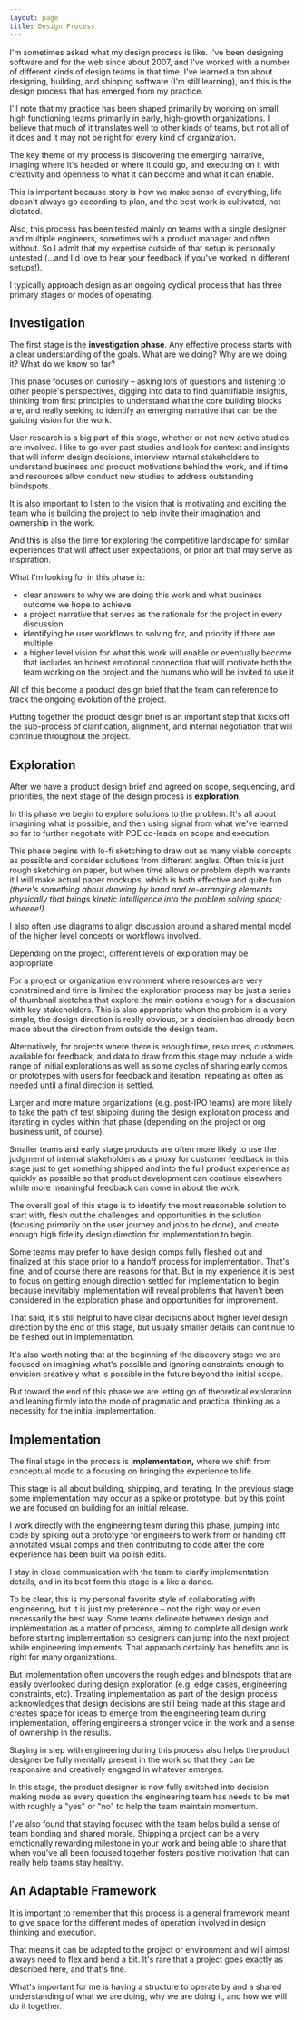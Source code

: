 ```yaml
---
layout: page
title: Design Process
---
```


I'm sometimes asked what my design process is like. I've been designing software and for the web since about 2007, and I've worked with a number of different kinds of design teams in that time. I've learned a ton about designing, building, and shipping software (I'm still learning), and this is the design process that has emerged from my practice.

I'll note that my practice has been shaped primarily by working on small, high functioning teams primarily in early, high-growth organizations. I believe that much of it translates well to other kinds of teams, but not all of it does and it may not be right for every kind of organization.

The key theme of my process is discovering the emerging narrative, imaging where it's headed or where it could go, and executing on it with creativity and openness to what it can become and what it can enable. 

This is important because story is how we make sense of everything, life doesn't always go according to plan, and the best work is cultivated, not dictated.

Also, this process has been tested mainly on teams with a single designer and multiple engineers, sometimes with a product manager and often without. So I admit that my expertise outside of that setup is personally untested (…and I'd love to hear your feedback if you've worked in different setups!).

I typically approach design as an ongoing cyclical process that has three primary stages or modes of operating.

## Investigation

The first stage is the **investigation phase**. Any effective process starts with a clear understanding of the goals. What are we doing? Why are we doing it? What do we know so far?

This phase focuses on curiosity – asking lots of questions and listening to other people's perspectives, digging into data to find quantifiable insights, thinking from first principles to understand what the core building blocks are, and really seeking to identify an emerging narrative that can be the guiding vision for the work.

User research is a big part of this stage, whether or not new active studies are involved. I like to go over past studies and look for context and insights that will inform design decisions, interview internal stakeholders to understand business and product motivations behind the work, and if time and resources allow conduct new studies to address outstanding blindspots.

It is also important to listen to the vision that is motivating and exciting the team who is building the project to help invite their imagination and ownership in the work.

And this is also the time for exploring the competitive landscape for similar experiences that will affect user expectations, or prior art that may serve as inspiration.

What I'm looking for in this phase is:
- clear answers to why we are doing this work and what business outcome we hope to achieve
- a project narrative that serves as the rationale for the project in every discussion
- identifying he user workflows to solving for, and priority if there are multiple
- a higher level vision for what this work will enable or eventually become that includes an honest emotional connection that will motivate both the team working on the project and the humans who will be invited to use it

All of this become a product design brief that the team can reference to track the ongoing evolution of the project. 

Putting together the product design brief is an important step that kicks off the sub-process of clarification, alignment, and internal negotiation that will continue throughout the project.

## Exploration

After we have a product design brief and agreed on scope, sequencing, and priorities, the next stage of the design process is **exploration**.

In this phase we begin to explore solutions to the problem. It's all about imagining what is possible, and then using signal from what we've learned so far to further negotiate with PDE co-leads on scope and execution.

This phase begins with lo-fi sketching to draw out as many viable concepts as possible and consider solutions from different angles. Often this is just rough sketching on paper, but when time allows or problem depth warrants it I will make actual paper mockups, which is both effective and quite fun *(there's something about drawing by hand and re-arranging elements physically that brings kinetic intelligence into the problem solving space; wheeee!)*.

I also often use diagrams to align discussion around a shared mental model of the higher level concepts or workflows involved.

Depending on the project, different levels of exploration may be appropriate.

For a project or organization environment where resources are very constrained and time is limited the exploration process may be just a series of thumbnail sketches that explore the main options enough for a discussion with key stakeholders. This is also appropriate when the problem is a very simple, the design direction is really obvious, or a decision has already been made about the direction from outside the design team.

Alternatively, for projects where there is enough time, resources, customers available for feedback, and data to draw from this stage may include a wide range of initial explorations as well as some cycles of sharing early comps or prototypes with users for feedback and iteration, repeating as often as needed until a final direction is settled.

Larger and more mature organizations (e.g. post-IPO teams) are more likely to take the path of test shipping during the design exploration process and iterating in cycles within that phase (depending on the project or org business unit, of course). 

Smaller teams and early stage products are often more likely to use the judgment of internal stakeholders as a proxy for customer feedback in this stage just to get something shipped and into the full product experience as quickly as possible so that product development can continue elsewhere while more meaningful feedback can come in about the work.

The overall goal of this stage is to identify the most reasonable solution to start with, flesh out the challenges and opportunities in the solution (focusing primarily on the user journey and jobs to be done), and create enough high fidelity design direction for implementation to begin.

Some teams may prefer to have design comps fully fleshed out and finalized at this stage prior to a handoff process for implementation. That's fine, and of course there are reasons for that. But in my experience it is best to focus on getting enough direction settled for implementation to begin because inevitably implementation will reveal problems that haven't been considered in the exploration phase and opportunities for improvement. 

That said, it's still helpful to have clear decisions about higher level design direction by the end of this stage, but usually smaller details can continue to be fleshed out in implementation.

It's also worth noting that at the beginning of the discovery stage we are focused on imagining what's possible and ignoring constraints enough to envision creatively what is possible in the future beyond the initial scope. 

But toward the end of this phase we are letting go of theoretical exploration and leaning firmly into the mode of pragmatic and practical thinking as a necessity for the initial implementation.

## Implementation

The final stage in the process is **implementation,** where we shift from conceptual mode to a focusing on bringing the experience to life.

This stage is all about building, shipping, and iterating. In the previous stage some implementation may occur as a spike or prototype, but by this point we are focused on building for an initial release.

I work directly with the engineering team during this phase, jumping into code by spiking out a prototype for engineers to work from or handing off annotated visual comps and then contributing to code after the core experience has been built via polish edits. 

I stay in close communication with the team to clarify implementation details, and in its best form this stage is a like a dance.

To be clear, this is my personal favorite style of collaborating with engineering, but it is just my preference – not the right way or even necessarily the best way. Some teams delineate between design and implementation as a matter of process, aiming to complete all design work before starting implementation so designers can jump into the next project while engineering implements. That approach certainly has benefits and is right for many organizations.

But implementation often uncovers the rough edges and blindspots that are easily overlooked during design exploration (e.g. edge cases, engineering constraints, etc). Treating implementation as part of the design process acknowledges that design decisions are still being made at this stage and creates space for ideas to emerge from the engineering team during implementation, offering engineers a stronger voice in the work and a sense of ownership in the results.

Staying in step with engineering during this process also helps the product designer be fully mentally present in the work so that they can be responsive and creatively engaged in whatever emerges.

In this stage, the product designer is now fully switched into decision making mode as every question the engineering team has needs to be met with roughly a "yes" or "no" to help the team maintain momentum.

I've also found that staying focused with the team helps build a sense of team bonding and shared morale. Shipping a project can be a very emotionally rewarding milestone in your work and being able to share that when you've all been focused together fosters positive motivation that can really help teams stay healthy.

## An Adaptable Framework

It is important to remember that this process is a general framework meant to give space for the different modes of operation involved in design thinking and execution.

That means it can be adapted to the project or environment and will almost always need to flex and bend a bit. It's rare that a project goes exactly as described here, and that's fine. 

What's important for me is having a structure to operate by and a shared understanding of what we are doing, why we are doing it, and how we will do it together.